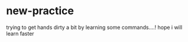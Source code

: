 # new-practice
trying to get hands dirty a bit by learning some commands....!
hope i will learn faster
